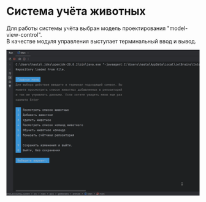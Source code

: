 <h1>Система учёта животных</h1>

Для работы системы учёта выбран модель проектирования "model-view-control".
<br>
В качестве модуля управления выступает терминальный ввод и вывод.

![Терминал](https://github.com/LittleDrongo/gb_animal_accounting_system_2024/blob/main/docs/terminal.gif "Терминал")

